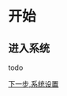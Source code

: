 <!-- START doctoc generated TOC please keep comment here to allow auto update -->
<!-- DON'T EDIT THIS SECTION, INSTEAD RE-RUN doctoc TO UPDATE -->

# 开始


## 进入系统

todo

[下一步,系统设置](system.md)
